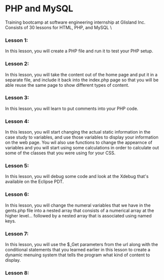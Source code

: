 # PHP and MySQL 
Training bootcamp at software engineering internship at Glisland Inc. \
Consists of 30 lessons for HTML, PHP, and MySQL \
### Lesson 1:
In this lesson, you will create a PHP file and run it to test your PHP setup.

### Lesson 2:
In this lesson, you will take the content out of the home page and put it in a separate file, and include it back into the index.php page so that you will be able reuse the same page to show different types of content.

### Lesson 3:
In this lesson, you will learn to put comments into your PHP code.

### Lesson 4:
In this lesson, you will start changing the actual static information in the case study to variables, and use those variables to display your information on the web page. You wil also use functions to change the appearnce of variables and you will start using some calculations in order to calculate out some of the classes that you were using for your CSS. 

### Lesson 5:
In this lesson, you will debug some code and look at the Xdebug that's available on the Eclipse PDT.

### Lesson 6:
In this lesson, you will change the numeral variables that we have in the gents.php file into a nested array that consists of a numerical array at the higher level... followed by a nested array that is associated using named keys. 

### Lesson 7:
In this lesson, you will use the $_Get parameters from the url along with the conditional statements that you learned earlier in this lesson to create a dynamic menuing system that tells the program what kind of content to display.

### Lesson 8:
